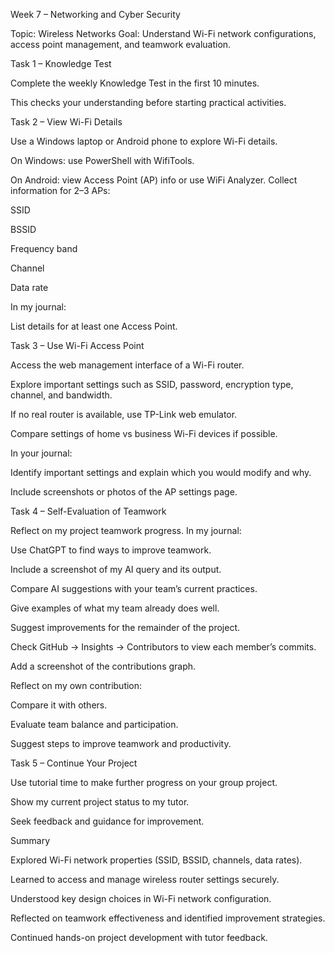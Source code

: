 Week 7 – Networking and Cyber Security

Topic: Wireless Networks
Goal: Understand Wi-Fi network configurations, access point management, and teamwork evaluation.

Task 1 – Knowledge Test 

Complete the weekly Knowledge Test in the first 10 minutes.

This checks your understanding before starting practical activities.

Task 2 – View Wi-Fi Details 

Use a Windows laptop or Android phone to explore Wi-Fi details.

On Windows: use PowerShell with WifiTools.

On Android: view Access Point (AP) info or use WiFi Analyzer.
Collect information for 2–3 APs:

SSID

BSSID

Frequency band

Channel

Data rate

In my journal:

List details for at least one Access Point.

Task 3 – Use Wi-Fi Access Point 

Access the web management interface of a Wi-Fi router.

Explore important settings such as SSID, password, encryption type, channel, and bandwidth.

If no real router is available, use TP-Link web emulator.

Compare settings of home vs business Wi-Fi devices if possible.

In your journal:

Identify important settings and explain which you would modify and why.

Include screenshots or photos of the AP settings page.

Task 4 – Self-Evaluation of Teamwork 

Reflect on my project teamwork progress.
In my journal:

Use ChatGPT to find ways to improve teamwork.

Include a screenshot of my AI query and its output.

Compare AI suggestions with your team’s current practices.

Give examples of what my team already does well.

Suggest improvements for the remainder of the project.

Check GitHub → Insights → Contributors to view each member’s commits.

Add a screenshot of the contributions graph.

Reflect on my own contribution:

Compare it with others.

Evaluate team balance and participation.

Suggest steps to improve teamwork and productivity.

Task 5 – Continue Your Project 

Use tutorial time to make further progress on your group project.

Show my current project status to my tutor.

Seek feedback and guidance for improvement.

Summary

Explored Wi-Fi network properties (SSID, BSSID, channels, data rates).

Learned to access and manage wireless router settings securely.

Understood key design choices in Wi-Fi network configuration.

Reflected on teamwork effectiveness and identified improvement strategies.

Continued hands-on project development with tutor feedback.
